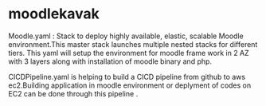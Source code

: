 # moodlekavak

Moodle.yaml : Stack to deploy highly available, elastic, scalable Moodle environment.This master stack launches multiple nested stacks for different tiers.
This yaml will setup the environment for moodle frame work in 2 AZ with 3 layers along with installation of moodle binary and php.

CICDPipeline.yaml is helping to build a CICD pipeline from github to aws ec2.Building application in moodle environment or deplyment of codes on EC2 can be done through this pipeline .
